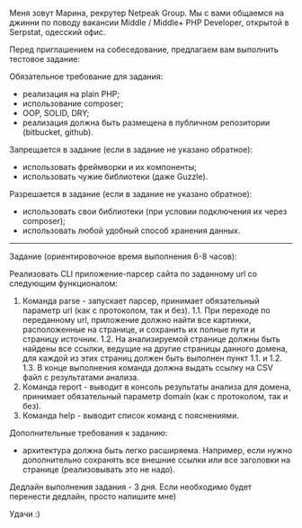 Меня зовут Марина, рекрутер Netpeak Group. Мы с вами общаемся на джинни по поводу вакансии Middle / Middle+ PHP Developer, открытой в Serpstat, одесский офис. 

Перед приглашением на собеседование, предлагаем вам выполнить тестовое задание: 


Обязательное требование для задания:
- реализация на plain PHP;
- использование composer;
- OOP, SOLID, DRY;
- реализация должна быть размещена в публичном репозитории (bitbucket, github).



Запрещается в задание (если в задание не указано обратное):
- использовать фреймворки и их компоненты;
- использовать чужие библиотеки (даже Guzzle).


Разрешается в задание (если в задание не указано обратное):
- использовать свои библиотеки (при условии подключения их через composer);
- использовать любой удобный способ хранения данных.
**********************************************************************************



Задание (ориентировочное время выполнения 6-8 часов):

Реализовать CLI приложение-парсер сайта по заданному url со следующим функционалом:
1. Команда parse - запускает парсер, принимает обязательный параметр url (как с протоколом, так и без).
1.1. При переходе по переданному url, приложение должно найти все картинки, расположенные на странице, и сохранить их полные пути и страницу источник.
1.2. На анализируемой странице должны быть найдены все ссылки, ведущие на другие страницы данного домена, для каждой из этих страниц должен быть выполнен пункт 1.1. и 1.2.
1.3. В конце выполнения команда должна выдать ссылку на CSV файл с результатами анализа.
2. Команда report - выводит в консоль результаты анализа для домена, принимает обязательный параметр domain (как с протоколом, так и без).
3. Команда help - выводит список команд с пояснениями.



Дополнительные требования к заданию:
- архитектура должна быть легко расширяема.
Например, если нужно дополнительно сохранять все внешние ссылки или все заголовки на странице (реализовывать это не надо).



Дедлайн выполнения задания - 3 дня. Если необходимо будет перенести дедлайн, просто напишите мне)

Удачи :)
